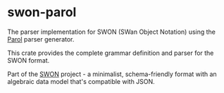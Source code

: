 # swon-parol

The parser implementation for SWON (SWan Object Notation) using the [Parol](https://github.com/jsinger67/parol) parser generator.

This crate provides the complete grammar definition and parser for the SWON format.

Part of the [SWON](https://swon.dev) project - a minimalist, schema-friendly format with an algebraic data model that's compatible with JSON.
